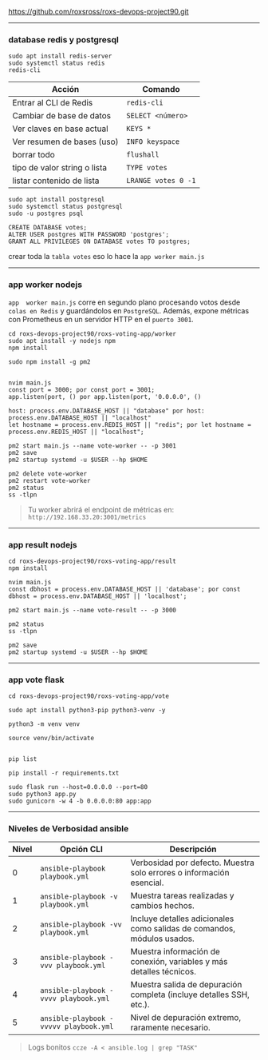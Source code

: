https://github.com/roxsross/roxs-devops-project90.git

----------------------------------------------------------------
### database redis y postgresql

```
sudo apt install redis-server
sudo systemctl status redis
redis-cli
```

| Acción                     | Comando           |
| -------------------------- | ----------------- |
| Entrar al CLI de Redis     | `redis-cli`       |
| Cambiar de base de datos   | `SELECT <número>` |
| Ver claves en base actual  | `KEYS *`          |
| Ver resumen de bases (uso) | `INFO keyspace`   |
| borrar todo | `flushall` |
| tipo de valor string o lista | `TYPE votes` |
| listar contenido de lista | `LRANGE votes 0 -1` |

```
sudo apt install postgresql
sudo systemctl status postgresql
sudo -u postgres psql

CREATE DATABASE votes;
ALTER USER postgres WITH PASSWORD 'postgres';
GRANT ALL PRIVILEGES ON DATABASE votes TO postgres;

```
crear toda la `tabla votes` eso lo hace la `app worker main.js`

----------------------------------------------------------------
### app worker nodejs

`app  worker main.js` corre en segundo plano procesando votos desde `colas en Redis` y guardándolos en `PostgreSQL`. Además, expone métricas con Prometheus en un servidor HTTP en el `puerto 3001`.

```
cd roxs-devops-project90/roxs-voting-app/worker
sudo apt install -y nodejs npm
npm install

sudo npm install -g pm2


nvim main.js
const port = 3000; por const port = 3001;
app.listen(port, () por app.listen(port, '0.0.0.0', ()

host: process.env.DATABASE_HOST || "database" por host: process.env.DATABASE_HOST || "localhost"
let hostname = process.env.REDIS_HOST || "redis"; por let hostname = process.env.REDIS_HOST || "localhost";

pm2 start main.js --name vote-worker -- -p 3001
pm2 save
pm2 startup systemd -u $USER --hp $HOME

pm2 delete vote-worker
pm2 restart vote-worker
pm2 status
ss -tlpn
```


> Tu worker abrirá el endpoint de métricas en:
`http://192.168.33.20:3001/metrics`
----------------------------------------------------------------
### app result nodejs

```
cd roxs-devops-project90/roxs-voting-app/result
npm install

nvim main.js
const dbhost = process.env.DATABASE_HOST || 'database'; por const dbhost = process.env.DATABASE_HOST || 'localhost';

pm2 start main.js --name vote-result -- -p 3000

pm2 status
ss -tlpn

pm2 save
pm2 startup systemd -u $USER --hp $HOME
```

------------------------------------------------------------------
### app vote flask

```
cd roxs-devops-project90/roxs-voting-app/vote

sudo apt install python3-pip python3-venv -y

python3 -m venv venv

source venv/bin/activate


pip list

pip install -r requirements.txt

sudo flask run --host=0.0.0.0 --port=80
sudo python3 app.py
sudo gunicorn -w 4 -b 0.0.0.0:80 app:app
```
--------------------------------------------------------

### Niveles de Verbosidad ansible

| Nivel | Opción CLI                        | Descripción                                                                 |
|-------|-----------------------------------|-----------------------------------------------------------------------------|
| 0     | `ansible-playbook playbook.yml`  | Verbosidad por defecto. Muestra solo errores o información esencial.        |
| 1     | `ansible-playbook -v playbook.yml`   | Muestra tareas realizadas y cambios hechos.                                |
| 2     | `ansible-playbook -vv playbook.yml`  | Incluye detalles adicionales como salidas de comandos, módulos usados.     |
| 3     | `ansible-playbook -vvv playbook.yml` | Muestra información de conexión, variables y más detalles técnicos.         |
| 4     | `ansible-playbook -vvvv playbook.yml`| Muestra salida de depuración completa (incluye detalles SSH, etc.).        |
| 5     | `ansible-playbook -vvvvv playbook.yml`| Nivel de depuración extremo, raramente necesario.                          |

> Logs bonitos `ccze -A < ansible.log | grep "TASK"`
